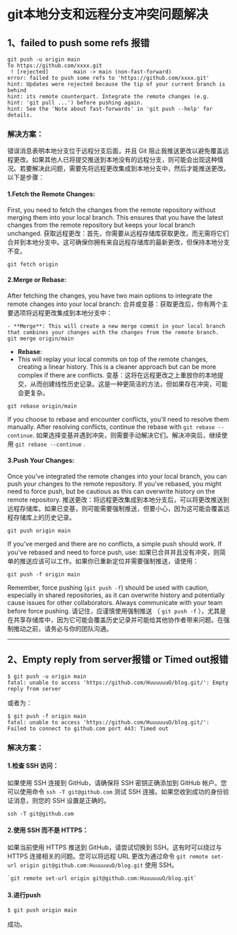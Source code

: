 # git本地分支和远程分支冲突问题解决

## 1、failed to push some refs 报错

```
git push -u origin main
To https://github.com/xxxx.git
 ! [rejected]        main -> main (non-fast-forward)
error: failed to push some refs to 'https://github.com/xxxx.git'
hint: Updates were rejected because the tip of your current branch is behind
hint: its remote counterpart. Integrate the remote changes (e.g.
hint: 'git pull ...') before pushing again.
hint: See the 'Note about fast-forwards' in 'git push --help' for details.
```

### 解决方案：

错误消息表明本地分支位于远程分支后面，并且 Git 阻止我推送更改以避免覆盖远程更改。如果其他人已将提交推送到本地没有的远程分支，则可能会出现这种情况。若要解决此问题，需要先将远程更改集成到本地分支中，然后才能推送更改。以下是步骤：

#### 1.**Fetch the Remote Changes**: 

First, you need to fetch the changes from the remote repository without merging them into your local branch. This ensures that you have the latest changes from the remote repository but keeps your local branch unchanged.
获取远程更改：首先，你需要从远程存储库获取更改，而无需将它们合并到本地分支中。这可确保你拥有来自远程存储库的最新更改，但保持本地分支不变。

```
git fetch origin
```

#### 2.**Merge or Rebase**: 

After fetching the changes, you have two main options to integrate the remote changes into your local branch:
合并或变基：获取更改后，你有两个主要选项将远程更改集成到本地分支中：

```
- **Merge**: This will create a new merge commit in your local branch that combines your changes with the changes from the remote branch.
git merge origin/main
```

- **Rebase**: 
- This will replay your local commits on top of the remote changes, creating a linear history. This is a cleaner approach but can be more complex if there are conflicts.
  变基：这将在远程更改之上重放你的本地提交，从而创建线性历史记录。这是一种更简洁的方法，但如果存在冲突，可能会更复杂。

```
git rebase origin/main
```

If you choose to rebase and encounter conflicts, you'll need to resolve them manually. After resolving conflicts, continue the rebase with `git rebase --continue`.
如果选择变基并遇到冲突，则需要手动解决它们。解决冲突后，继续使用 `git rebase --continue` .

#### 3.**Push Your Changes**: 

Once you've integrated the remote changes into your local branch, you can push your changes to the remote repository. If you've rebased, you might need to force push, but be cautious as this can overwrite history on the remote repository.
推送更改：将远程更改集成到本地分支后，可以将更改推送到远程存储库。如果已变基，则可能需要强制推送，但要小心，因为这可能会覆盖远程存储库上的历史记录。

```
git push origin main
```

If you've merged and there are no conflicts, a simple push should work. If you've rebased and need to force push, use:
如果已合并并且没有冲突，则简单的推送应该可以工作。如果你已重新定位并需要强制推送，请使用：

```
git push -f origin main
```

Remember, force pushing (`git push -f`) should be used with caution, especially in shared repositories, as it can overwrite history and potentially cause issues for other collaborators. Always communicate with your team before force pushing.
请记住，应谨慎使用强制推送 （ `git push -f` ），尤其是在共享存储库中，因为它可能会覆盖历史记录并可能给其他协作者带来问题。在强制推动之前，请务必与你的团队沟通。



---



## 2、Empty reply from server报错 or Timed out报错

```
$ git push -u origin main
fatal: unable to access 'https://github.com/HuuuuuuO/blog.git/': Empty reply from server
```

或者为：

```
$ git push -f origin main
fatal: unable to access 'https://github.com/HuuuuuuO/blog.git/': Failed to connect to github.com port 443: Timed out
```

### 解决方案：

#### 1.检查 SSH 访问：

如果使用 SSH 连接到 GitHub，请确保将 SSH 密钥正确添加到 GitHub 帐户。您可以使用命令 `ssh -T git@github.com` 测试 SSH 连接。如果您收到成功的身份验证消息，则您的 SSH 设置是正确的。

```
ssh -T git@github.com
```



#### 2.使用 SSH 而不是 HTTPS：

如果当前使用 HTTPS 推送到 GitHub，请尝试切换到 SSH。这有时可以绕过与 HTTPS 连接相关的问题。您可以将远程 URL 更改为通过命令 `git remote set-url origin git@github.com:HuuuuuuO/blog.git` 使用 SSH。

```
`git remote set-url origin git@github.com:HuuuuuuO/blog.git`
```



#### 3.进行push

```
$ git push origin main
```

成功。